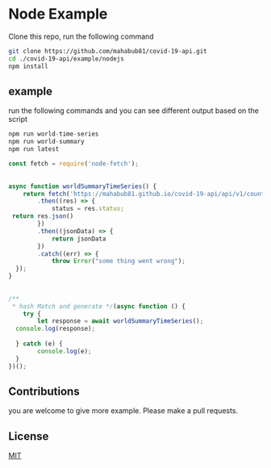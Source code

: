 
# Node Example

Clone this repo, run the following command

```bash
git clone https://github.com/mahabub81/covid-19-api.git 
cd ./covid-19-api/example/nodejs
npm install
```

## example

run the following commands and you can see different output based on the script
```javascript
npm run world-time-series
npm run world-summary
npm run latest
```

```javascript
const fetch = require('node-fetch');  
  
  
async function worldSummaryTimeSeries() {  
    return fetch('https://mahabub81.github.io/covid-19-api/api/v1/countries.json')  
        .then((res) => {  
            status = res.status;  
 return res.json()  
        })  
        .then((jsonData) => {  
            return jsonData  
        })  
        .catch((err) => {  
            throw Error("some thing went wrong");  
  });  
}  
  
  
/**  
 * hash Match and generate */(async function () {  
    try {  
        let response = await worldSummaryTimeSeries();  
  console.log(response);  
  
  } catch (e) {  
        console.log(e);  
  }  
})();
```


## Contributions
you are welcome to give more example. Please make a pull requests.


## License
[MIT](https://choosealicense.com/licenses/mit/)